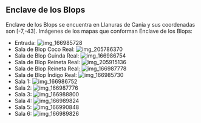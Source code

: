 ## Enclave de los Blops
Enclave de los Blops se encuentra en Llanuras de Cania y sus coordenadas son [-7,-43].
Imágenes de los mapas que conforman Enclave de los Blops:
- Entrada: ![img_166985728](https://media.discordapp.net/attachments/1115311447145193482/1115335186004054217/166985728.jpg)
- Sala de Blop Coco Real: ![img_205786370](https://media.discordapp.net/attachments/1115311447145193482/1115347963988942978/205786370.jpg)
- Sala de Blop Guinda Real: ![img_166986754](https://media.discordapp.net/attachments/1115311447145193482/1115335193222459602/166986754.jpg)
- Sala de Blop Reineta Real: ![img_205915136](https://media.discordapp.net/attachments/1115311447145193482/1115348137691840653/205915136.jpg)
- Sala de Blop Reineta Real: ![img_166987778](https://media.discordapp.net/attachments/1115311447145193482/1115335200436658286/166987778.jpg)
- Sala de Blop Índigo Real: ![img_166985730](https://media.discordapp.net/attachments/1115311447145193482/1115335187987955802/166985730.jpg)
- Sala 1: ![img_166986752](https://media.discordapp.net/attachments/1115311447145193482/1115335190194167879/166986752.jpg)
- Sala 2: ![img_166987776](https://media.discordapp.net/attachments/1115311447145193482/1115335196473036871/166987776.jpg)
- Sala 3: ![img_166988800](https://media.discordapp.net/attachments/1115311447145193482/1115335206212210729/166988800.jpg)
- Sala 4: ![img_166989824](https://media.discordapp.net/attachments/1115311447145193482/1115335213636137070/166989824.jpg)
- Sala 5: ![img_166990848](https://media.discordapp.net/attachments/1115311447145193482/1115335218765766666/166990848.jpg)
- Sala 6: ![img_166989826](https://media.discordapp.net/attachments/1115311447145193482/1115335215678750741/166989826.jpg)